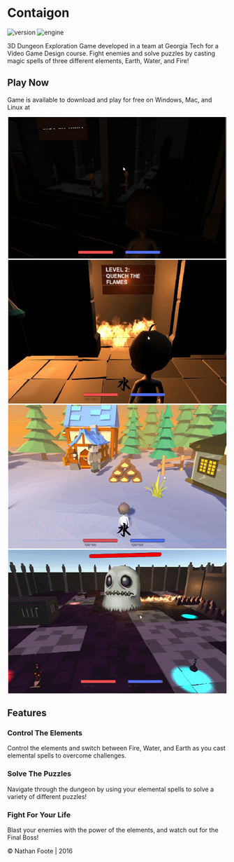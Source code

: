 # Contaigon

![version](https://img.shields.io/badge/Version-1.0-green)
![engine](https://img.shields.io/badge/Engine-Unity-blue)

3D Dungeon Exploration Game developed in a team at Georgia Tech for a Video Game Design course.
Fight enemies and solve puzzles by casting magic spells of three different elements, Earth, Water, and Fire!

## Play Now

Game is available to download and play for free on Windows, Mac, and Linux at 

<p align="center">
  <img src="Fire.gif" />
  <img src="Water.gif" />
  <img src="Earth.gif" />
  <img src="Boss.gif" />
</p>

## Features

### Control The Elements

Control the elements and switch between Fire, Water, and Earth as you cast elemental spells to overcome challenges.

### Solve The Puzzles

Navigate through the dungeon by using your elemental spells to solve a variety of different puzzles!

### Fight For Your Life

Blast your enemies with the power of the elements, and watch out for the Final Boss!

© Nathan Foote | 2016
